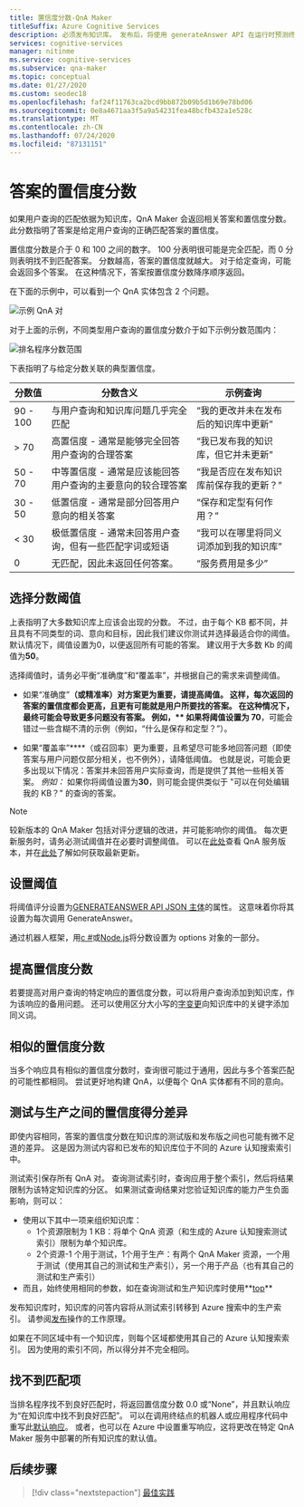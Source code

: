 ```yaml
---
title: 置信度分数-QnA Maker
titleSuffix: Azure Cognitive Services
description: 必须发布知识库。 发布后，将使用 generateAnswer API 在运行时预测终结点上查询知识库。
services: cognitive-services
manager: nitinme
ms.service: cognitive-services
ms.subservice: qna-maker
ms.topic: conceptual
ms.date: 01/27/2020
ms.custom: seodec18
ms.openlocfilehash: faf24f11763ca2bcd9bb872b09b5d1b69e78bd06
ms.sourcegitcommit: 0e8a4671aa3f5a9a54231fea48bcfb432a1e528c
ms.translationtype: MT
ms.contentlocale: zh-CN
ms.lasthandoff: 07/24/2020
ms.locfileid: "87131151"
---
```

# <a name="the-confidence-score-of-an-answer"></a>答案的置信度分数
如果用户查询的匹配依据为知识库，QnA Maker 会返回相关答案和置信度分数。 此分数指明了答案是给定用户查询的正确匹配答案的置信度。

置信度分数是介于 0 和 100 之间的数字。 100 分表明很可能是完全匹配，而 0 分则表明找不到匹配答案。 分数越高，答案的置信度就越大。 对于给定查询，可能会返回多个答案。 在这种情况下，答案按置信度分数降序顺序返回。

在下面的示例中，可以看到一个 QnA 实体包含 2 个问题。


![示例 QnA 对](../media/qnamaker-concepts-confidencescore/ranker-example-qna.png)

对于上面的示例，不同类型用户查询的置信度分数介于如下示例分数范围内：


![排名程序分数范围](../media/qnamaker-concepts-confidencescore/ranker-score-range.png)


下表指明了与给定分数关联的典型置信度。

|分数值|分数含义|示例查询|
|--|--|--|
|90 - 100|与用户查询和知识库问题几乎完全匹配|“我的更改并未在发布后的知识库中更新”|
|> 70|高置信度 - 通常是能够完全回答用户查询的合理答案|“我已发布我的知识库，但它并未更新”|
|50 - 70|中等置信度 - 通常是应该能回答用户查询的主要意向的较合理答案|“我是否应在发布知识库前保存我的更新？”|
|30 - 50|低置信度 - 通常是部分回答用户意向的相关答案|“保存和定型有何作用？”|
|< 30|极低置信度 - 通常未回答用户查询，但有一些匹配字词或短语 |“我可以在哪里将同义词添加到我的知识库”|
|0|无匹配，因此未返回任何答案。|“服务费用是多少”|

## <a name="choose-a-score-threshold"></a>选择分数阈值
上表指明了大多数知识库上应该会出现的分数。 不过，由于每个 KB 都不同，并且具有不同类型的词、意向和目标，因此我们建议你测试并选择最适合你的阈值。 默认情况下，阈值设置为0，以便返回所有可能的答案。 建议用于大多数 Kb 的阈值为**50**。

选择阈值时，请务必平衡“准确度”和“覆盖率”，并根据自己的需求来调整阈值。

- 如果“准确度”****（或精准率）对方案更为重要，请提高阈值。 这样，每次返回的答案的置信度都会更高，且更有可能就是用户所要找的答案。 在这种情况下，最终可能会导致更多问题没有答案。 例如，** 如果将阈值设置为 70****，可能会错过一些含糊不清的示例（例如，“什么是保存和定型？”）。

- 如果“覆盖率”****（或召回率）更为重要，且希望尽可能多地回答问题（即使答案与用户问题仅部分相关，也不例外），请降低阈值。 也就是说，可能会更多出现以下情况：答案并未回答用户实际查询，而是提供了其他一些相关答案。 *例如：* 如果你将阈值设置为**30**，则可能会提供类似于 "可以在何处编辑我的 KB？" 的查询的答案。

> [!NOTE]
> 较新版本的 QnA Maker 包括对评分逻辑的改进，并可能影响你的阈值。 每次更新服务时，请务必测试阈值并在必要时调整阈值。 可以在[此处](https://www.qnamaker.ai/UserSettings)查看 QnA 服务版本，并在[此处](../How-To/set-up-qnamaker-service-azure.md#get-the-latest-runtime-updates)了解如何获取最新更新。

## <a name="set-threshold"></a>设置阈值

将阈值评分设置为[GENERATEANSWER API JSON 主体](../how-to/metadata-generateanswer-usage.md#generateanswer-request-configuration)的属性。 这意味着你将其设置为每次调用 GenerateAnswer。

通过机器人框架，用[c #](../how-to/metadata-generateanswer-usage.md?#use-qna-maker-with-a-bot-in-c)或[Node.js](../how-to/metadata-generateanswer-usage.md?#use-qna-maker-with-a-bot-in-nodejs)将分数设置为 options 对象的一部分。

## <a name="improve-confidence-scores"></a>提高置信度分数
若要提高对用户查询的特定响应的置信度分数，可以将用户查询添加到知识库，作为该响应的备用问题。 还可以使用区分大小写的[字变更](https://docs.microsoft.com/rest/api/cognitiveservices/qnamaker/alterations/replace)向知识库中的关键字添加同义词。


## <a name="similar-confidence-scores"></a>相似的置信度分数
当多个响应具有相似的置信度分数时，查询很可能过于通用，因此与多个答案匹配的可能性都相同。 尝试更好地构建 QnA，以便每个 QnA 实体都有不同的意向。


## <a name="confidence-score-differences-between-test-and-production"></a>测试与生产之间的置信度得分差异
即使内容相同，答案的置信度分数在知识库的测试版和发布版之间也可能有微不足道的差异。 这是因为测试内容和已发布的知识库位于不同的 Azure 认知搜索索引中。

测试索引保存所有 QnA 对。 查询测试索引时，查询应用于整个索引，然后将结果限制为该特定知识库的分区。 如果测试查询结果对您验证知识库的能力产生负面影响，则可以：
* 使用以下其中一项来组织知识库：
    * 1个资源限制为 1 KB：将单个 QnA 资源（和生成的 Azure 认知搜索测试索引）限制为单个知识库。
    * 2个资源-1 个用于测试，1个用于生产：有两个 QnA Maker 资源，一个用于测试（使用其自己的测试和生产索引），另一个用于产品（也有其自己的测试和生产索引）
* 而且，始终使用相同的参数，如在查询测试和生产知识库时使用**[top](../how-to/improve-knowledge-base.md#use-the-top-property-in-the-generateanswer-request-to-get-several-matching-answers)**

发布知识库时，知识库的问答内容将从测试索引转移到 Azure 搜索中的生产索引。 请参阅[发布](../Quickstarts/create-publish-knowledge-base.md#publish-the-knowledge-base)操作的工作原理。

如果在不同区域中有一个知识库，则每个区域都使用其自己的 Azure 认知搜索索引。 因为使用的索引不同，所以得分并不完全相同。


## <a name="no-match-found"></a>找不到匹配项
当排名程序找不到良好匹配时，将返回置信度分数 0.0 或“None”，并且默认响应为“在知识库中找不到良好匹配”。 可以在调用终结点的机器人或应用程序代码中重写此[默认响应](../How-To/metadata-generateanswer-usage.md)。 或者，也可以在 Azure 中设置重写响应，这将更改在特定 QnA Maker 服务中部署的所有知识库的默认值。

## <a name="next-steps"></a>后续步骤
> [!div class="nextstepaction"]
> [最佳实践](./best-practices.md)

